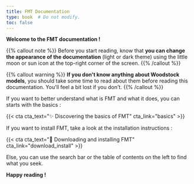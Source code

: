 ```yaml
---
title: FMT Documentation
type: book  # Do not modify.
toc: false
---
```


**Welcome to the FMT documentation !**

{{% callout note %}}
Before you start reading, know that **you can change the appearance of the documentation** (light or dark theme) using the little moon or sun icon at the top-right corner of the screen.
{{% /callout %}}

{{% callout warning %}}
**If you don't know anything about Woodstock models**, you should take some time to read about them before reading this documentation. You'll feel a bit lost if you don't.
{{% /callout %}}

If you want to better understand what is FMT and what it does, you can starts with the basics :

{{< cta cta_text="✨ Discovering the basics of FMT" cta_link="basics" >}}

If you want to install FMT, take a look at the installation instructions :

{{< cta cta_text="💾 Downloading and installing FMT" cta_link="download_install" >}}

Else, you can use the search bar or the table of contents on the left to find what you seek.

**Happy reading !**